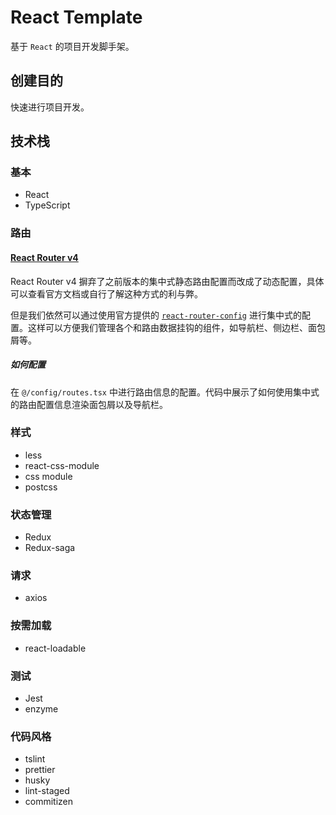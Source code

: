 # React Template

基于 `React` 的项目开发脚手架。

## 创建目的

快速进行项目开发。

## 技术栈

### 基本

- React
- TypeScript

### 路由

#### [React Router v4](https://reacttraining.com/react-router/)

React Router v4 摒弃了之前版本的集中式静态路由配置而改成了动态配置，具体可以查看官方文档或自行了解这种方式的利与弊。

但是我们依然可以通过使用官方提供的 [`react-router-config`](https://github.com/ReactTraining/react-router/tree/master/packages/react-router-config) 进行集中式的配置。这样可以方便我们管理各个和路由数据挂钩的组件，如导航栏、侧边栏、面包屑等。

##### 如何配置

在 `@/config/routes.tsx` 中进行路由信息的配置。代码中展示了如何使用集中式的路由配置信息渲染面包屑以及导航栏。

### 样式

- less
- react-css-module
- css module
- postcss

### 状态管理

- Redux
- Redux-saga

### 请求

- axios

### 按需加载

- react-loadable

### 测试

- Jest
- enzyme

### 代码风格

- tslint
- prettier
- husky
- lint-staged
- commitizen
